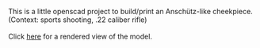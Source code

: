 This is a little openscad project to build/print an Anschütz-like cheekpiece.</br>
(Context: sports shooting, .22 caliber rifle)</br></br>
Click
<a href="https://github.com/manschwa/cheekpiece/blob/master/cheekpiece.stl">here</a>
for a rendered view of the model.

